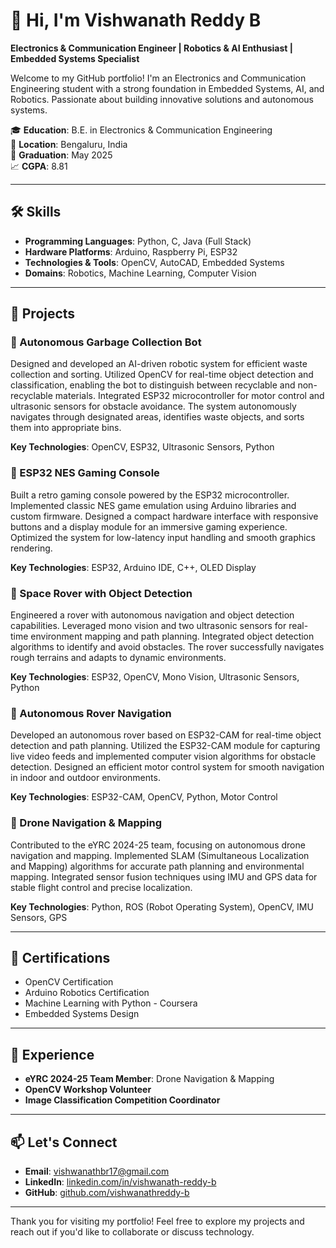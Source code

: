  
# 👋 Hi, I'm Vishwanath Reddy B

**Electronics & Communication Engineer | Robotics & AI Enthusiast | Embedded Systems Specialist**

Welcome to my GitHub portfolio! I'm an Electronics and Communication Engineering student with a strong foundation in Embedded Systems, AI, and Robotics. Passionate about building innovative solutions and autonomous systems.

🎓 **Education**: B.E. in Electronics & Communication Engineering  
📍 **Location**: Bengaluru, India  
📅 **Graduation**: May 2025  
📈 **CGPA**: 8.81

---

## 🛠️ Skills

- **Programming Languages**: Python, C, Java (Full Stack)
- **Hardware Platforms**: Arduino, Raspberry Pi, ESP32
- **Technologies & Tools**: OpenCV, AutoCAD, Embedded Systems
- **Domains**: Robotics, Machine Learning, Computer Vision

---

## 🚀 Projects

### 🔹 Autonomous Garbage Collection Bot
Designed and developed an AI-driven robotic system for efficient waste collection and sorting. Utilized OpenCV for real-time object detection and classification, enabling the bot to distinguish between recyclable and non-recyclable materials. Integrated ESP32 microcontroller for motor control and ultrasonic sensors for obstacle avoidance. The system autonomously navigates through designated areas, identifies waste objects, and sorts them into appropriate bins.

**Key Technologies**: OpenCV, ESP32, Ultrasonic Sensors, Python

### 🔹 ESP32 NES Gaming Console
Built a retro gaming console powered by the ESP32 microcontroller. Implemented classic NES game emulation using Arduino libraries and custom firmware. Designed a compact hardware interface with responsive buttons and a display module for an immersive gaming experience. Optimized the system for low-latency input handling and smooth graphics rendering.

**Key Technologies**: ESP32, Arduino IDE, C++, OLED Display

### 🔹 Space Rover with Object Detection
Engineered a rover with autonomous navigation and object detection capabilities. Leveraged mono vision and two ultrasonic sensors for real-time environment mapping and path planning. Integrated object detection algorithms to identify and avoid obstacles. The rover successfully navigates rough terrains and adapts to dynamic environments.

**Key Technologies**: ESP32, OpenCV, Mono Vision, Ultrasonic Sensors, Python

### 🔹 Autonomous Rover Navigation
Developed an autonomous rover based on ESP32-CAM for real-time object detection and path planning. Utilized the ESP32-CAM module for capturing live video feeds and implemented computer vision algorithms for obstacle detection. Designed an efficient motor control system for smooth navigation in indoor and outdoor environments.

**Key Technologies**: ESP32-CAM, OpenCV, Python, Motor Control

### 🔹 Drone Navigation & Mapping
Contributed to the eYRC 2024-25 team, focusing on autonomous drone navigation and mapping. Implemented SLAM (Simultaneous Localization and Mapping) algorithms for accurate path planning and environmental mapping. Integrated sensor fusion techniques using IMU and GPS data for stable flight control and precise localization.

**Key Technologies**: Python, ROS (Robot Operating System), OpenCV, IMU Sensors, GPS

---

## 📜 Certifications

- OpenCV Certification
- Arduino Robotics Certification
- Machine Learning with Python - Coursera
- Embedded Systems Design

---

## 💼 Experience

- **eYRC 2024-25 Team Member**: Drone Navigation & Mapping
- **OpenCV Workshop Volunteer**
- **Image Classification Competition Coordinator**

---

## 📫 Let's Connect

- **Email**: [vishwanathbr17@gmail.com](mailto:vishwanathbr17@gmail.com)
- **LinkedIn**: [linkedin.com/in/vishwanath-reddy-b](https://www.linkedin.com/in/vishwanath-reddy-b)
- **GitHub**: [github.com/vishwanathreddy-b](https://github.com/vishwanathreddy-b)

---

Thank you for visiting my portfolio! Feel free to explore my projects and reach out if you'd like to collaborate or discuss technology.

